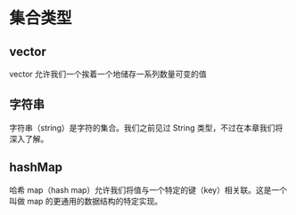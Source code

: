 <!--
 * @Author: your name
 * @Date: 2021-09-16 19:45:31
 * @LastEditTime: 2021-09-16 19:46:43
 * @LastEditors: Please set LastEditors
 * @Description: In User Settings Edit
 * @FilePath: /rust-helloworld/md/集合类型.md
-->
# 集合类型

## vector

vector 允许我们一个挨着一个地储存一系列数量可变的值

## 字符串

字符串（string）是字符的集合。我们之前见过 String 类型，不过在本章我们将深入了解。

## hashMap

哈希 map（hash map）允许我们将值与一个特定的键（key）相关联。这是一个叫做 map 的更通用的数据结构的特定实现。